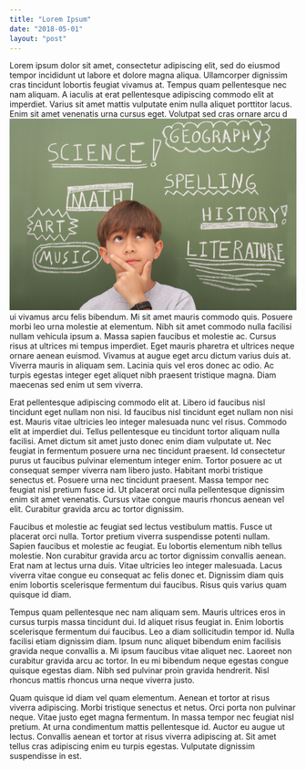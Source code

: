 ```yaml
---
title: "Lorem Ipsum"
date: "2018-05-01"
layout: "post"
---
```

Lorem ipsum dolor sit amet, consectetur adipiscing elit, sed do eiusmod  tempor incididunt ut labore et dolore magna aliqua. Ullamcorper  dignissim cras tincidunt lobortis feugiat vivamus at. Tempus quam  pellentesque nec nam aliquam. A iaculis at erat pellentesque adipiscing  commodo elit at imperdiet. Varius sit amet mattis vulputate enim nulla  aliquet porttitor lacus. Enim sit amet venenatis urna cursus eget.  Volutpat sed cras ornare arcu d![](/blog/phpWbgFf4.jpg "blog/phpWbgFf4.jpg")ui vivamus arcu felis bibendum. Mi sit  amet mauris commodo quis. Posuere morbi leo urna molestie at elementum.  Nibh sit amet commodo nulla facilisi nullam vehicula ipsum a. Massa  sapien faucibus et molestie ac. Cursus risus at ultrices mi tempus  imperdiet. Eget mauris pharetra et ultrices neque ornare aenean euismod.  Vivamus at augue eget arcu dictum varius duis at. Viverra mauris in  aliquam sem. Lacinia quis vel eros donec ac odio. Ac turpis egestas  integer eget aliquet nibh praesent tristique magna. Diam maecenas sed  enim ut sem viverra.

Erat pellentesque adipiscing commodo elit at. Libero id faucibus nisl  tincidunt eget nullam non nisi. Id faucibus nisl tincidunt eget nullam  non nisi est. Mauris vitae ultricies leo integer malesuada nunc vel  risus. Commodo elit at imperdiet dui. Tellus pellentesque eu tincidunt  tortor aliquam nulla facilisi. Amet dictum sit amet justo donec enim  diam vulputate ut. Nec feugiat in fermentum posuere urna nec tincidunt  praesent. Id consectetur purus ut faucibus pulvinar elementum integer  enim. Tortor posuere ac ut consequat semper viverra nam libero justo.  Habitant morbi tristique senectus et. Posuere urna nec tincidunt  praesent. Massa tempor nec feugiat nisl pretium fusce id. Ut placerat  orci nulla pellentesque dignissim enim sit amet venenatis. Cursus vitae  congue mauris rhoncus aenean vel elit. Curabitur gravida arcu ac tortor  dignissim.

Faucibus et molestie ac feugiat sed lectus vestibulum mattis. Fusce  ut placerat orci nulla. Tortor pretium viverra suspendisse potenti  nullam. Sapien faucibus et molestie ac feugiat. Eu lobortis elementum  nibh tellus molestie. Non curabitur gravida arcu ac tortor dignissim  convallis aenean. Erat nam at lectus urna duis. Vitae ultricies leo  integer malesuada. Lacus viverra vitae congue eu consequat ac felis  donec et. Dignissim diam quis enim lobortis scelerisque fermentum dui  faucibus. Risus quis varius quam quisque id diam.

Tempus quam pellentesque nec nam aliquam sem. Mauris ultrices eros in  cursus turpis massa tincidunt dui. Id aliquet risus feugiat in. Enim  lobortis scelerisque fermentum dui faucibus. Leo a diam sollicitudin  tempor id. Nulla facilisi etiam dignissim diam. Ipsum nunc aliquet  bibendum enim facilisis gravida neque convallis a. Mi ipsum faucibus  vitae aliquet nec. Laoreet non curabitur gravida arcu ac tortor. In eu  mi bibendum neque egestas congue quisque egestas diam. Nibh sed pulvinar  proin gravida hendrerit. Nisl rhoncus mattis rhoncus urna neque viverra  justo.

Quam quisque id diam vel quam elementum. Aenean et tortor at risus  viverra adipiscing. Morbi tristique senectus et netus. Orci porta non  pulvinar neque. Vitae justo eget magna fermentum. In massa tempor nec  feugiat nisl pretium. At urna condimentum mattis pellentesque id. Auctor  eu augue ut lectus. Convallis aenean et tortor at risus viverra  adipiscing at. Sit amet tellus cras adipiscing enim eu turpis egestas.  Vulputate dignissim suspendisse in est.